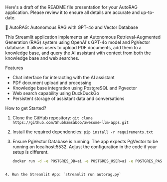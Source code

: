 Here's a draft of the README file presentation for your AutoRAG application. Please review it to ensure all details are accurate and up-to-date.

🤖 AutoRAG: Autonomous RAG with GPT-4o and Vector Database

This Streamlit application implements an Autonomous Retrieval-Augmented Generation (RAG) system using OpenAI's GPT-4o model and PgVector database. It allows users to upload PDF documents, add them to a knowledge base, and query the AI assistant with context from both the knowledge base and web searches.

Features

- Chat interface for interacting with the AI assistant
- PDF document upload and processing
- Knowledge base integration using PostgreSQL and Pgvector
- Web search capability using DuckDuckGo
- Persistent storage of assistant data and conversations

How to get Started?

1. Clone the GitHub repository: `git clone https://github.com/Shubhamsaboo/awesome-llm-apps.git`
2. Install the required dependencies: `pip install -r requirements.txt`
3. Ensure PgVector Database is running: The app expects PgVector to be running on localhost:5532. Adjust the configuration in the code if your setup is different.

   ```bash
   docker run -d -e POSTGRES_DB=ai -e POSTGRES_USER=ai -e POSTGRES_PASSWORD=ai -e PGDATA=/var/lib/postgresql/data -v pgvolume:/var/lib/postgresql/data -p 5532:5432 --name pgvector phidata/pgvector:16
```

4. Run the Streamlit App: `streamlit run autorag.py`
